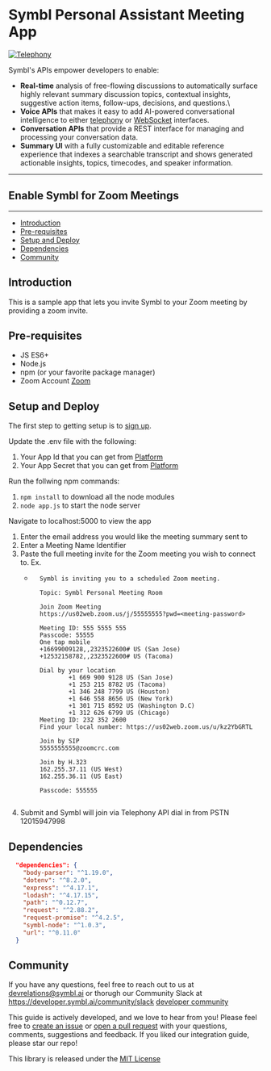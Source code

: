 # Symbl Personal Assistant Meeting App


[![Telephony](https://img.shields.io/badge/Symbl-Telephony-brightgreen)](https://docs.symbl.ai/docs/telephony/overview/post-api)

Symbl's APIs empower developers to enable: 
- **Real-time** analysis of free-flowing discussions to automatically surface highly relevant summary discussion topics, contextual insights, suggestive action items, follow-ups, decisions, and questions.\
- **Voice APIs** that makes it easy to add AI-powered conversational intelligence to either [telephony][telephony] or [WebSocket][websocket] interfaces.
- **Conversation APIs** that provide a REST interface for managing and processing your conversation data.
- **Summary UI** with a fully customizable and editable reference experience that indexes a searchable transcript and shows generated actionable insights, topics, timecodes, and speaker information.

<hr />

## Enable Symbl for Zoom Meetings

<hr />

 * [Introduction](#introduction)
 * [Pre-requisites](#pre-requisites)
 * [Setup and Deploy](#setupanddeploy)
 * [Dependencies](#dependencies)
 * [Community](#community)

## Introduction

This is a sample app that lets you invite Symbl to your Zoom meeting by providing a zoom invite.

## Pre-requisites

* JS ES6+
* Node.js
* npm (or your favorite package manager)
* Zoom Account [Zoom](https://zoom.us/signup)

## Setup and Deploy
The first step to getting setup is to [sign up][signup]. 

Update the .env file with the following:
1. Your App Id that you can get from [Platform](https://platform.symbl.ai)
2. Your App Secret that you can get from [Platform](https://platform.symbl.ai)

Run the follwing npm commands:
1. `npm install` to download all the node modules
2. `node app.js` to start the node server

Navigate to localhost:5000 to view the app
1. Enter the email address you would like the meeting summary sent to
2. Enter a Meeting Name Identifier
3. Paste the full meeting invite for the Zoom meeting you wish to connect to. Ex.
    * ```
        Symbl is inviting you to a scheduled Zoom meeting.

        Topic: Symbl Personal Meeting Room

        Join Zoom Meeting
        https://us02web.zoom.us/j/55555555?pwd=<meeting-password>

        Meeting ID: 555 5555 555
        Passcode: 55555
        One tap mobile
        +16699009128,,2323522600# US (San Jose)
        +12532158782,,2323522600# US (Tacoma)

        Dial by your location
                +1 669 900 9128 US (San Jose)
                +1 253 215 8782 US (Tacoma)
                +1 346 248 7799 US (Houston)
                +1 646 558 8656 US (New York)
                +1 301 715 8592 US (Washington D.C)
                +1 312 626 6799 US (Chicago)
        Meeting ID: 232 352 2600
        Find your local number: https://us02web.zoom.us/u/kz2YbGRTL

        Join by SIP
        5555555555@zoomcrc.com

        Join by H.323
        162.255.37.11 (US West)
        162.255.36.11 (US East)

        Passcode: 555555
    ```
4.  Submit and Symbl will join via Telephony API dial in from PSTN 12015947998

## Dependencies

```json
  "dependencies": {
    "body-parser": "^1.19.0",
    "dotenv": "^8.2.0",
    "express": "^4.17.1",
    "lodash": "^4.17.15",
    "path": "^0.12.7",
    "request": "^2.88.2",
    "request-promise": "^4.2.5",
    "symbl-node": "^1.0.3",
    "url": "^0.11.0"
  }
```

## Community

If you have any questions, feel free to reach out to us at devrelations@symbl.ai or thorugh our Community Slack at https://developer.symbl.ai/community/slack [developer community][developer_community]

This guide is actively developed, and we love to hear from you! Please feel free to [create an issue][issues] or [open a pull request][pulls] with your questions, comments, suggestions and feedback.  If you liked our integration guide, please star our repo!

This library is released under the [MIT License][license]

[license]: LICENSE.txt
[telephony]: https://docs.symbl.ai/docs/telephony/overview/post-api
[websocket]: https://docs.symbl.ai/docs/streamingapi/overview/introduction
[developer_community]: https://community.symbl.ai/?_ga=2.134156042.526040298.1609788827-1505817196.1609788827
[signup]: https://platform.symbl.ai/?_ga=2.63499307.526040298.1609788827-1505817196.1609788827
[issues]: https://github.com/symblai/symbl-for-zoom/issues
[pulls]: https://github.com/symblai/symbl-for-zoom/pulls